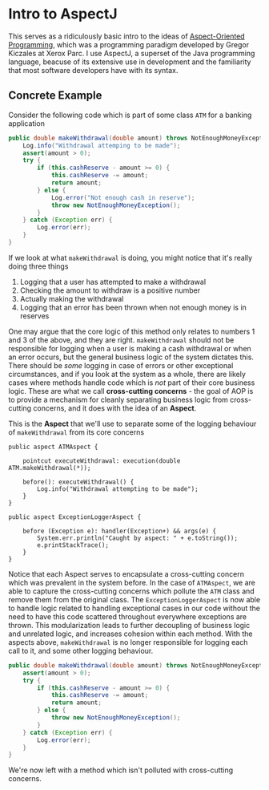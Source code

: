 # Intro to AspectJ

This serves as a ridiculously basic intro to the ideas of [Aspect-Oriented Programming](https://en.wikipedia.org/wiki/Aspect-oriented_programming), which was a programming paradigm developed by Gregor Kiczales at Xerox Parc. I use AspectJ, a superset of the Java programming language, beacuse of its extensive use in development and the familiarity that most software developers have with its syntax.

## Concrete Example

Consider the following code which is part of some class `ATM` for a banking application

```Java
public double makeWithdrawal(double amount) throws NotEnoughMoneyException {
    Log.info("Withdrawal attemping to be made");
    assert(amount > 0);
    try {
        if (this.cashReserve - amount >= 0) {
            this.cashReserve -= amount;
            return amount;
        } else {
            Log.error("Not enough cash in reserve");
            throw new NotEnoughMoneyException();
        }
    } catch (Exception err) {
        Log.error(err);
    }
}
```

If we look at what `makeWithdrawal` is doing, you might notice that it's really doing three things

1. Logging that a user has attempted to make a withdrawal
2. Checking the amount to withdraw is a positive number
3. Actually making the withdrawal
4. Logging that an error has been thrown when not enough money is in reserves

One may argue that the core logic of this method only relates to numbers 1 and 3 of the above, and they are right. `makeWithdrawal` should not be responsible for logging when a user is making a cash withdrawal or when an error occurs, but the general business logic of the system dictates this. There should be *some* logging in case of errors or other exceptional circumstances, and if you look at the system as a whole, there are likely cases where methods handle code which is *not* part of their core business logic. These are what we call **cross-cutting concerns** - the goal of AOP is to provide a mechanism for cleanly separating business logic from cross-cutting concerns, and it does with the idea of an **Aspect**.

This is the **Aspect** that we'll use to separate some of the logging behaviour of `makeWithdrawal` from its core concerns

```AspectJ
public aspect ATMAspect {

    pointcut executeWithdrawal: execution(double ATM.makeWithdrawal(*));

    before(): executeWithdrawal() {
        Log.info("Withdrawal attempting to be made");
    }    
}

public aspect ExceptionLoggerAspect {

    before (Exception e): handler(Exception+) && args(e) {
        System.err.println("Caught by aspect: " + e.toString());
        e.printStackTrace();
    }
}
```
Notice that each Aspect serves to encapsulate a cross-cutting concern which was prevalent in the system before. In the case of `ATMAspect`, we are able to capture the cross-cutting concerns which pollute the `ATM` class and remove them from the original class. The `ExceptionLoggerAspect` is now able to handle logic related to handling exceptional cases in our code without the need to have this code scattered throughout everywhere exceptions are thrown. This modularization leads to further decoupling of business logic and unrelated logic, and increases cohesion within each method. With the aspects above, `makeWithdrawal` is no longer responsible for logging each call to it, and some other logging behaviour.

```Java
public double makeWithdrawal(double amount) throws NotEnoughMoneyException {
    assert(amount > 0);
    try {
        if (this.cashReserve - amount >= 0) {
            this.cashReserve -= amount;
            return amount;
        } else {
            throw new NotEnoughMoneyException();
        }
    } catch (Exception err) {
        Log.error(err);
    }
}
```

We're now left with a method which isn't polluted with cross-cutting concerns.
